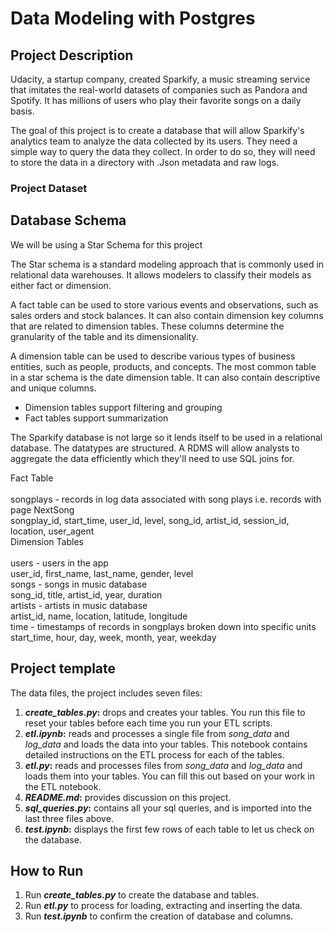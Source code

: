 # Data Modeling with Postgres
## Project Description

<p>Udacity, a startup company, created Sparkify, a music streaming service that imitates the real-world datasets of companies such as Pandora and Spotify. It has millions of users who play their favorite songs on a daily basis.</p>

<p>The goal of this project is to create a database that will allow Sparkify's analytics team to analyze the data collected by its users. They need a simple way to query the data they collect. In order to do so, they will need to store the data in a directory with .Json metadata and raw logs.</p>

### Project Dataset



## Database Schema

<p>We will be using a Star Schema for this project</p>

<p>The Star schema is a standard modeling approach that is commonly used in relational data warehouses. It allows modelers to classify their models as either fact or dimension.</p>

<p>A fact table can be used to store various events and observations, such as sales orders and stock balances. It can also contain dimension key columns that are related to dimension tables. These columns determine the granularity of the table and its dimensionality.</p>

<p>A dimension table can be used to describe various types of business entities, such as people, products, and concepts. The most common table in a star schema is the date dimension table. It can also contain descriptive and unique columns.</p>

<ul>
    <li>Dimension tables support filtering and grouping</li>
    <li>Fact tables support summarization</li>
</ul>

<p>The Sparkify database is not large so it lends itself to be used in a relational database. The datatypes are structured. A RDMS will allow analysts to aggregate the data efficiently which they'll need to use SQL joins for.</p>

Fact Table<br><br>
songplays - records in log data associated with song plays i.e. records with page NextSong<br>
songplay_id, start_time, user_id, level, song_id, artist_id, session_id, location, user_agent<br>
Dimension Tables<br><br>
users - users in the app<br>
user_id, first_name, last_name, gender, level<br>
songs - songs in music database<br>
song_id, title, artist_id, year, duration<br>
artists - artists in music database<br>
artist_id, name, location, latitude, longitude<br>
time - timestamps of records in songplays broken down into specific units<br>
start_time, hour, day, week, month, year, weekday<br>

## Project template

The data files, the project includes seven files:
1. ***create_tables.py*:** drops and creates your tables. You run this file to reset your tables before each time you run your ETL scripts.
2. ***etl.ipynb*:** reads and processes a single file from *song_data* and *log_data* and loads the data into your tables. This notebook contains detailed instructions on the ETL process for each of the tables.
3. ***etl.py*:** reads and processes files from *song_data* and *log_data* and loads them into your tables. You can fill this out based on your work in the ETL notebook.
4. ***README.md*:** provides discussion on this project.
5. ***sql_queries.py*:** contains all your sql queries, and is imported into the last three files above.
6. ***test.ipynb*:** displays the first few rows of each table to let us check on the database.

## How to Run

1. Run ***create_tables.py*** to create the database and tables.
2. Run ***etl.py*** to process for loading, extracting and inserting the data.
3. Run ***test.ipynb*** to confirm the creation of database and columns.
